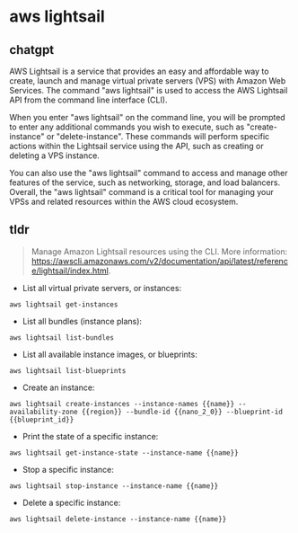 # aws lightsail 
## chatgpt 
AWS Lightsail is a service that provides an easy and affordable way to create, launch and manage virtual private servers (VPS) with Amazon Web Services. The command "aws lightsail" is used to access the AWS Lightsail API from the command line interface (CLI). 

When you enter "aws lightsail" on the command line, you will be prompted to enter any additional commands you wish to execute, such as "create-instance" or "delete-instance". These commands will perform specific actions within the Lightsail service using the API, such as creating or deleting a VPS instance. 

You can also use the "aws lightsail" command to access and manage other features of the service, such as networking, storage, and load balancers. Overall, the "aws lightsail" command is a critical tool for managing your VPSs and related resources within the AWS cloud ecosystem. 

## tldr 
 
> Manage Amazon Lightsail resources using the CLI.
> More information: <https://awscli.amazonaws.com/v2/documentation/api/latest/reference/lightsail/index.html>.

- List all virtual private servers, or instances:

`aws lightsail get-instances`

- List all bundles (instance plans):

`aws lightsail list-bundles`

- List all available instance images, or blueprints:

`aws lightsail list-blueprints`

- Create an instance:

`aws lightsail create-instances --instance-names {{name}} --availability-zone {{region}} --bundle-id {{nano_2_0}} --blueprint-id {{blueprint_id}}`

- Print the state of a specific instance:

`aws lightsail get-instance-state --instance-name {{name}}`

- Stop a specific instance:

`aws lightsail stop-instance --instance-name {{name}}`

- Delete a specific instance:

`aws lightsail delete-instance --instance-name {{name}}`
